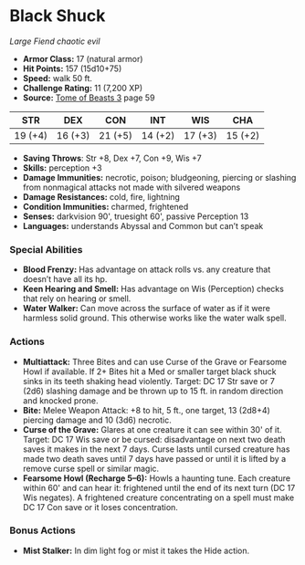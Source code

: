 # Black Shuck

*Large* *Fiend* *chaotic evil*

- **Armor Class:** 17 (natural armor)
- **Hit Points:** 157 (15d10+75)
- **Speed:** walk 50 ft.
- **Challenge Rating:** 11 (7,200 XP)
- **Source:** [Tome of Beasts 3](https://koboldpress.com/kpstore/product/tome-of-beasts-3-for-5th-edition/) page 59

| STR | DEX | CON | INT | WIS | CHA |
| --- | --- | --- | --- | --- | --- |
| 19 (+4) | 16 (+3) | 21 (+5) | 14 (+2) | 17 (+3) | 15 (+2) |

- **Saving Throws**: Str +8, Dex +7, Con +9, Wis +7
- **Skills:** perception +3
- **Damage Immunities:** necrotic, poison; bludgeoning, piercing or slashing from nonmagical attacks not made with silvered weapons
- **Damage Resistances:** cold, fire, lightning
- **Condition Immunities:** charmed, frightened
- **Senses:** darkvision 90', truesight 60', passive Perception 13
- **Languages:** understands Abyssal and Common but can’t speak
### Special Abilities
- **Blood Frenzy:** Has advantage on attack rolls vs. any creature that doesn’t have all its hp.
- **Keen Hearing and Smell:** Has advantage on Wis (Perception) checks that rely on hearing or smell.
- **Water Walker:** Can move across the surface of water as if it were harmless solid ground. This otherwise works like the water walk spell.
### Actions
- **Multiattack:** Three Bites and can use Curse of the Grave or Fearsome Howl if available. If 2+ Bites hit a Med or smaller target black shuck sinks in its teeth shaking head violently. Target: DC 17 Str save or 7 (2d6) slashing damage and be thrown up to 15 ft. in random direction and knocked prone.
- **Bite:** Melee Weapon Attack: +8 to hit, 5 ft., one target, 13 (2d8+4) piercing damage and 10 (3d6) necrotic.
- **Curse of the Grave:** Glares at one creature it can see within 30' of it. Target: DC 17 Wis save or be cursed: disadvantage on next two death saves it makes in the next 7 days. Curse lasts until cursed creature has made two death saves until 7 days have passed or until it is lifted by a remove curse spell or similar magic.
- **Fearsome Howl (Recharge 5–6):** Howls a haunting tune. Each creature within 60' and can hear it: frightened until the end of its next turn (DC 17 Wis negates). A frightened creature concentrating on a spell must make DC 17 Con save or it loses concentration.
### Bonus Actions
- **Mist Stalker:** In dim light fog or mist it takes the Hide action.


